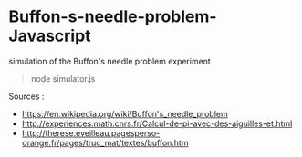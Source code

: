 # Buffon-s-needle-problem-Javascript
simulation of the Buffon's needle problem experiment

> node simulator.js

Sources : 
- https://en.wikipedia.org/wiki/Buffon's_needle_problem
- http://experiences.math.cnrs.fr/Calcul-de-pi-avec-des-aiguilles-et.html
- http://therese.eveilleau.pagesperso-orange.fr/pages/truc_mat/textes/buffon.htm
